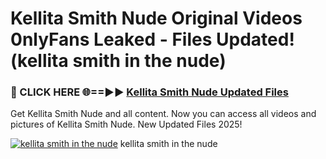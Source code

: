 # Kellita Smith Nude Original Videos 0nlyFans Leaked - Files Updated! (kellita smith in the nude)

<h3>🔴 CLICK HERE 🌐==►► <a href="https://tinyurl.com/2p9ay9w9" rel="nofollow">Kellita Smith Nude Updated Files</a></h3>

Get Kellita Smith Nude and all content. Now you can access all videos and pictures of Kellita Smith Nude. New Updated Files 2025!

[![kellita smith in the nude](https://i.imgur.com/KQgVmj3.gif)](https://tinyurl.com/2p9ay9w9)
kellita smith in the nude